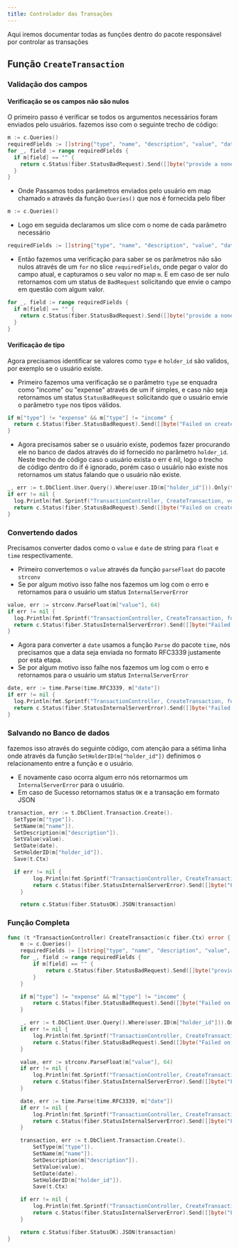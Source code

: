 ```yaml
---
title: Controlador das Transações
---
```


Aqui iremos documentar todas as funções dentro do pacote responsável por controlar as transações

## Função `CreateTransaction`

### Validação dos campos

#### Verificação se os campos não são nulos

O primeiro passo é verificar se todos os argumentos necessários foram enviados pelo usuários.
fazemos isso com o seguinte trecho de código:

```go
m := c.Queries()
requiredFields := []string{"type", "name", "description", "value", "date", "holder_id"}
for _, field := range requiredFields {
  if m[field] == "" {
    return c.Status(fiber.StatusBadRequest).Send([]byte("provide a nonempty " + field))
  }
}
```

- Onde Passamos todos parâmetros enviados pelo usuário em map chamado `m` através da função `Queries()` que nos é fornecida pelo fiber

```go
m := c.Queries()
```

- Logo em seguida declaramos um slice com o nome de cada parâmetro necessário

```go
requiredFields := []string{"type", "name", "description", "value", "date", "holder_id"}
```

- Então fazemos uma verificação para saber se os parâmetros não são nulos através de um `for` no slice `requiredFields`, onde pegar o valor do campo atual, e capturamos o seu valor no map `m`. E em caso de ser nulo retornamos com um status de `BadRequest` solicitando que envie o campo em questão com algum valor.

```go
for _, field := range requiredFields {
  if m[field] == "" {
    return c.Status(fiber.StatusBadRequest).Send([]byte("provide a nonempty " + field))
  }
}
```

#### Verificação de tipo

Agora precisamos identificar se valores como `type` e `holder_id` são validos, por exemplo se o usuário existe.

- Primeiro fazemos uma verificação se o parâmetro `type` se enquadra como "income" ou "expense" através de um if simples, e caso não seja retornamos um status `StatusBadRequest` solicitando que o usuário envie o parâmetro `type` nos tipos válidos.

```go
if m["type"] != "expense" && m["type"] != "income" {
  return c.Status(fiber.StatusBadRequest).Send([]byte("Failed on create the transaction, provide a valid 'type' (income OR expense)"))
}
```

- Agora precisamos saber se o usuário existe, podemos fazer procurando ele no banco de dados através do id fornecido no parâmetro `holder_id`. Neste trecho de código caso o usuário exista o err é nil, logo o trecho de código dentro do if é ignorado, porém caso o usuário não existe nos retornamos um status falando que o usuário não existe.

```go
_, err := t.DbClient.User.Query().Where(user.ID(m["holder_id"])).Only(t.Ctx)
if err != nil {
  log.Println(fmt.Sprintf("TransactionController, CreateTransaction, verify user exists %v", err))
  return c.Status(fiber.StatusBadRequest).Send([]byte("Failed on create the transaction, user not exist."))
}
```

### Convertendo dados

Precisamos converter dados como o `value` e `date` de string para `float` e `time` respectivamente.

- Primeiro convertemos o `value` através da função `parseFloat` do pacote `strconv`
- Se por algum motivo isso falhe nos fazemos um log com o erro e retornamos para o usuário um status `InternalServerError`

```go
value, err := strconv.ParseFloat(m["value"], 64)
if err != nil {
  log.Println(fmt.Sprintf("TransactionController, CreateTransaction, format value: %v", err))
  return c.Status(fiber.StatusInternalServerError).Send([]byte("Failed on create the transaction"))
}
```

- Agora para converter a `date` usamos a função `Parse` do pacote `time`, nós precisamos que a data seja enviada no formato RFC3339 justamente por esta etapa.
- Se por algum motivo isso falhe nos fazemos um log com o erro e retornamos para o usuário um status `InternalServerError`

```go
date, err := time.Parse(time.RFC3339, m["date"])
if err != nil {
  log.Println(fmt.Sprintf("TransactionController, CreateTransaction, format date: %v", err))
  return c.Status(fiber.StatusInternalServerError).Send([]byte("Failed on create the transaction"))
}
```

### Salvando no Banco de dados

fazemos isso através do seguinte código, com atenção para a sétima linha onde através da função `SetHolderID(m["holder_id"])` definimos o relacionamento entre a função e o usuário.

- E novamente caso ocorra algum erro nós retornarmos um `InternalServerError` para o usuário.
- Em caso de Sucesso retornamos status `OK` e a transação em formato JSON

```go {7}
transaction, err := t.DbClient.Transaction.Create().
  SetType(m["type"]).
  SetName(m["name"]).
  SetDescription(m["description"]).
  SetValue(value).
  SetDate(date).
  SetHolderID(m["holder_id"]).
  Save(t.Ctx)

  if err != nil {
		log.Println(fmt.Sprintf("TransactionController, CreateTransaction, insert in db: %v", err))
		return c.Status(fiber.StatusInternalServerError).Send([]byte("Failed on create the transaction"))
	}

	return c.Status(fiber.StatusOK).JSON(transaction)

```

### Função Completa

```go
func (t *TransactionController) CreateTransaction(c fiber.Ctx) error {
	m := c.Queries()
	requiredFields := []string{"type", "name", "description", "value", "date", "holder_id"}
	for _, field := range requiredFields {
		if m[field] == "" {
			return c.Status(fiber.StatusBadRequest).Send([]byte("provide a nonempty " + field))
		}
	}

	if m["type"] != "expense" && m["type"] != "income" {
		return c.Status(fiber.StatusBadRequest).Send([]byte("Failed on create the transaction, provide a valid 'type' (income OR expense)"))
	}

	_, err := t.DbClient.User.Query().Where(user.ID(m["holder_id"])).Only(t.Ctx)
	if err != nil {
		log.Println(fmt.Sprintf("TransactionController, CreateTransaction, verify user exists %v", err))
		return c.Status(fiber.StatusBadRequest).Send([]byte("Failed on create the transaction, user not exist."))
	}

	value, err := strconv.ParseFloat(m["value"], 64)
	if err != nil {
		log.Println(fmt.Sprintf("TransactionController, CreateTransaction, format value: %v", err))
		return c.Status(fiber.StatusInternalServerError).Send([]byte("Failed on create the transaction"))
	}

	date, err := time.Parse(time.RFC3339, m["date"])
	if err != nil {
		log.Println(fmt.Sprintf("TransactionController, CreateTransaction, format date: %v", err))
		return c.Status(fiber.StatusInternalServerError).Send([]byte("Failed on create the transaction"))
	}

	transaction, err := t.DbClient.Transaction.Create().
		SetType(m["type"]).
		SetName(m["name"]).
		SetDescription(m["description"]).
		SetValue(value).
		SetDate(date).
		SetHolderID(m["holder_id"]).
		Save(t.Ctx)

	if err != nil {
		log.Println(fmt.Sprintf("TransactionController, CreateTransaction, insert in db: %v", err))
		return c.Status(fiber.StatusInternalServerError).Send([]byte("Failed on create the transaction"))
	}

	return c.Status(fiber.StatusOK).JSON(transaction)
}
```
